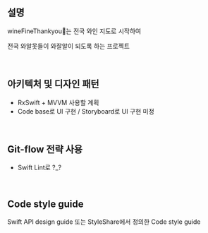 ## 설명
wineFineThankyou🍷는 전국 와인 지도로 시작하여 

전국 와알못들이 와잘알이 되도록 하는 프로젝트

<br>


## 아키텍처 및 디자인 패턴
* RxSwift + MVVM 사용할 계획
* Code base로 UI 구현 / Storyboard로 UI 구현 미정

<br>


## Git-flow 전략 사용
* Swift Lint로 ?_?

<br>

## Code style guide
Swift API design guide 또는 StyleShare에서 정의한 Code style guide
